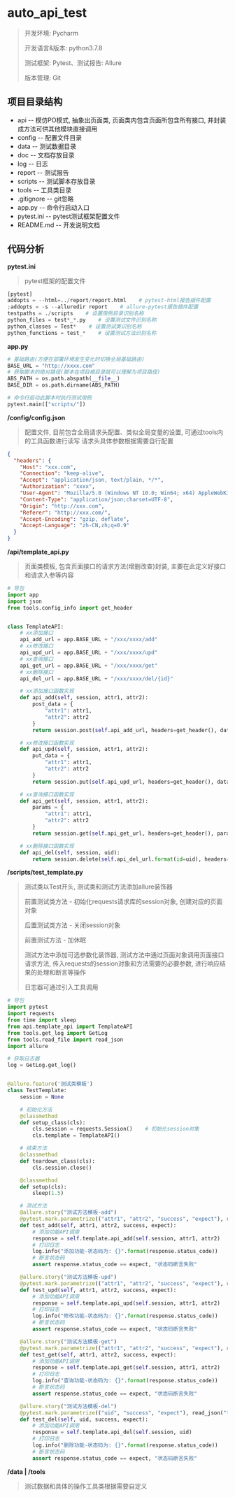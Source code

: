 # auto_api_test


> 开发环境: Pycharm
>
> 开发语言&版本:  python3.7.8
>
> 测试框架: Pytest、测试报告: Allure
>
> 版本管理: Git

## 项目目录结构

- api	-- 模仿PO模式, 抽象出页面类, 页面类内包含页面所包含所有接口, 并封装成方法可供其他模块直接调用
- config    -- 配置文件目录
- data    -- 测试数据目录
- doc    -- 文档存放目录
- log    -- 日志
- report    -- 测试报告
- scripts    -- 测试脚本存放目录
- tools    -- 工具类目录
- .gitignore    -- git忽略
- app.py    -- 命令行启动入口
- pytest.ini    -- pytest测试框架配置文件
- README.md    -- 开发说明文档

## 代码分析

**pytest.ini**

> pytest框架的配置文件

```python
[pytest]
addopts = --html=../report/report.html    # pytest-html报告插件配置 
;addopts = -s --alluredir report    # allure-pytest报告插件配置
testpaths = ./scripts    # 设置用例目录识别名称
python_files = test*_*.py    # 设置测试文件识别名称
python_classes = Test*    # 设置测试类识别名称
python_functions = test_*    # 设置测试方法识别名称
```

**app.py**

> 

```python
# 基础路由(方便在部署环境发生变化时切换全局基础路由)
BASE_URL = "http://xxxx.com"
# 获取脚本的绝对路径(脚本在项目根目录就可以理解为项目路径)
ABS_PATH = os.path.abspath(__file__)
BASE_DIR = os.path.dirname(ABS_PATH)

# 命令行启动此脚本时执行测试用例
pytest.main(["scripts/"])
```

**/config/config.json**

> 配置文件, 目前包含全局请求头配置、类似全局变量的设置, 可通过tools内的工具函数进行读写
> 请求头具体参数根据需要自行配置

```json
{
  "headers": {
    "Host": "xxx.com",
    "Connection": "keep-alive",
    "Accept": "application/json, text/plain, */*",
    "Authorization": "xxxx",
    "User-Agent": "Mozilla/5.0 (Windows NT 10.0; Win64; x64) AppleWebKit/537.36 (KHTML, like Gecko) Chrome/87.0.4280.88 Safari/537.36",
    "Content-Type": "application/json;charset=UTF-8",
    "Origin": "http://xxx.com",
    "Referer": "http://xxx.com/",
    "Accept-Encoding": "gzip, deflate",
    "Accept-Language": "zh-CN,zh;q=0.9"
  }
}
```

**/api/template_api.py**

> 页面类模板, 包含页面接口的请求方法(增删改查)封装, 主要在此定义好接口和请求入参等内容

```python
# 导包
import app
import json
from tools.config_info import get_header


class TemplateAPI:
    # xx添加接口
    api_add_url = app.BASE_URL + "/xxx/xxxx/add"
    # xx修改接口
    api_upd_url = app.BASE_URL + "/xxx/xxxx/upd"
    # xx查询接口
    api_get_url = app.BASE_URL + "/xxx/xxxx/get"
    # xx删除接口
    api_del_url = app.BASE_URL + "/xxx/xxxx/del/{id}"

    # xx添加接口函数实现
    def api_add(self, session, attr1, attr2):
        post_data = {
            "attr1": attr1,
            "attr2": attr2
        }
        return session.post(self.api_add_url, headers=get_header(), data=json.dumps(post_data))

    # xx修改接口函数实现
    def api_upd(self, session, attr1, attr2):
        put_data = {
            "attr1": attr1,
            "attr2": attr2
        }
        return session.put(self.api_upd_url, headers=get_header(), data=json.dumps(put_data))

    # xx查询接口函数实现
    def api_get(self, session, attr1, attr2):
        params = {
            "attr1": attr1,
            "attr2": attr2
        }
        return session.get(self.api_get_url, headers=get_header(), params=params)

    # xx删除接口函数实现
    def api_del(self, session, uid):
        return session.delete(self.api_del_url.format(id=uid), headers=get_header())

```

**/scripts/test_template.py**

> 测试类以Test开头, 测试类和测试方法添加allure装饰器
>
> 前置测试类方法 - 初始化requests请求库的session对象, 创建对应的页面对象
>
> 后置测试类方法 - 关闭session对象
>
> 前置测试方法 - 加休眠
>
> 测试方法中添加可选参数化装饰器, 测试方法中通过页面对象调用页面接口请求方法, 传入requests的session对象和方法需要的必要参数, 进行响应结果的处理和断言等操作
>
> 日志器可通过引入工具调用

```python
# 导包
import pytest
import requests
from time import sleep
from api.template_api import TemplateAPI
from tools.get_log import GetLog
from tools.read_file import read_json
import allure

# 获取日志器
log = GetLog.get_log()


@allure.feature('测试类模板')
class TestTemplate:
    session = None

    # 初始化方法
    @classmethod
    def setup_class(cls):
        cls.session = requests.Session()    # 初始化session对象
        cls.template = TemplateAPI()

    # 结束方法
    @classmethod
    def teardown_class(cls):
        cls.session.close()

    @classmethod
    def setup(cls):
        sleep(1.5)

    # 测试方法
    @allure.story("测试方法模板-add")
    @pytest.mark.parametrize(("attr1", "attr2", "success", "expect"), read_json("test_add"))
    def test_add(self, attr1, attr2, success, expect):
        # 添加功能API调用
        response = self.template.api_add(self.session, attr1, attr2)
        # 打印日志
        log.info("添加功能-状态码为: {}".format(response.status_code))
        # 断言状态码
        assert response.status_code == expect, "状态码断言失败"

    @allure.story("测试方法模板-upd")
    @pytest.mark.parametrize(("attr1", "attr2", "success", "expect"), read_json("test_upd"))
    def test_upd(self, attr1, attr2, success, expect):
        # 添加功能API调用
        response = self.template.api_upd(self.session, attr1, attr2)
        # 打印日志
        log.info("修改功能-状态码为: {}".format(response.status_code))
        # 断言状态码
        assert response.status_code == expect, "状态码断言失败"

    @allure.story("测试方法模板-get")
    @pytest.mark.parametrize(("attr1", "attr2", "success", "expect"), read_json("test_get"))
    def test_get(self, attr1, attr2, success, expect):
        # 添加功能API调用
        response = self.template.api_get(self.session, attr1, attr2)
        # 打印日志
        log.info("查询功能-状态码为: {}".format(response.status_code))
        # 断言状态码
        assert response.status_code == expect, "状态码断言失败"

    @allure.story("测试方法模板-del")
    @pytest.mark.parametrize(("uid", "success", "expect"), read_json("test_del"))
    def test_del(self, uid, success, expect):
        # 添加功能API调用
        response = self.template.api_del(self.session, uid)
        # 打印日志
        log.info("删除功能-状态码为: {}".format(response.status_code))
        # 断言状态码
        assert response.status_code == expect, "状态码断言失败"

```

**/data  | /tools**

> 测试数据和具体的操作工具类根据需要自定义
